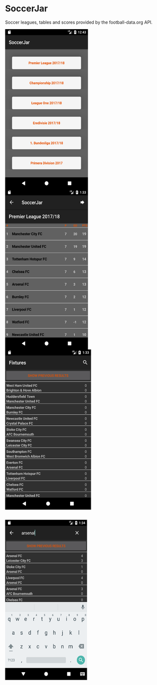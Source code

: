 # SoccerJar
Soccer leagues, tables and scores provided by the football-data.org API.


<img src="https://github.com/joysoi/SoccerJar/blob/master/art/leagueNames.png" 
 height="520" width="270" align="left"/>
<img src="https://github.com/joysoi/SoccerJar/blob/master/art/leagueTable.png" 
 height="520" width="270" align="left"/>
<img src="https://github.com/joysoi/SoccerJar/blob/master/art/fixtures.png" 
 height="520" width="280" align="left"/>
 
 
 <img src="https://github.com/joysoi/SoccerJar/blob/master/art/search_view.png" 
 height="520" width="267" vspace="33"/>

